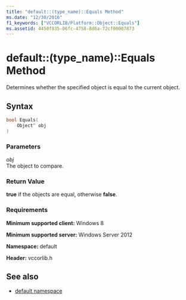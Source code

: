 ```yaml
---
title: "default::(type_name)::Equals Method"
ms.date: "12/30/2016"
f1_keywords: ["VCCORLIB/Platform::Object::Equals"]
ms.assetid: 4450f835-06fc-4758-8d0a-72cf00007873
---
```

# default::(type_name)::Equals Method

Determines whether the specified object is equal to the current object.

## Syntax

```cpp
bool Equals(
    Object^ obj
)
```

### Parameters

*obj*<br/>
The object to compare.

### Return Value

**true** if the objects are equal, otherwise **false**.

### Requirements

**Minimum supported client:** Windows 8

**Minimum supported server:** Windows Server 2012

**Namespace:** default

**Header:** vccorlib.h

## See also

- [default namespace](../cppcx/default-namespace.md)
